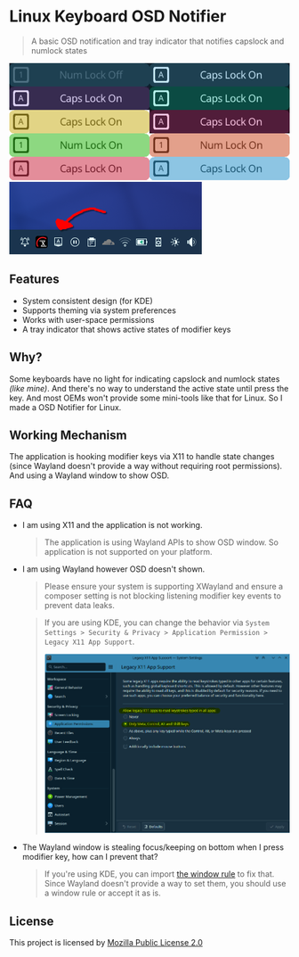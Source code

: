 # Linux Keyboard OSD Notifier

> A basic OSD notification and tray indicator that notifies capslock and numlock states

![Showcase](./assets/showcase.png)
![Showcase Tray](./assets/showcase_tray.png)

## Features

- System consistent design (for KDE)
- Supports theming via system preferences
- Works with user-space permissions
- A tray indicator that shows active states of modifier keys

## Why?

Some keyboards have no light for indicating capslock and numlock states *(like mine)*. And there's no way to understand the active state until press the key. And most OEMs won't provide some mini-tools like that for Linux. So I made a OSD Notifier for Linux.

## Working Mechanism

The application is hooking modifier keys via X11 to handle state changes (since Wayland doesn't provide a way without requiring root permissions). And using a Wayland window to show OSD.

## FAQ

- I am using X11 and the application is not working.
    > The application is using Wayland APIs to show OSD window. So application is not supported on your platform.

- I am using Wayland however OSD doesn't shown.
    > Please ensure your system is supporting XWayland and ensure a composer setting is not blocking listening modifier key events to prevent data leaks.

    > If you are using KDE, you can change the behavior via `System Settings > Security & Privacy > Application Permission > Legacy X11 App Support`.
    >
    > ![Legacy X11 App Support](./assets/legacy_x11_app_support.png)

- The Wayland window is stealing focus/keeping on bottom when I press modifier key, how can I prevent that?
    > If you're using KDE, you can import [the window rule](./src/osd.kwinrule) to fix that. Since Wayland doesn't provide a way to set them, you should use a window rule or accept it as is.

## License

This project is licensed by [Mozilla Public License 2.0](./LICENSE)